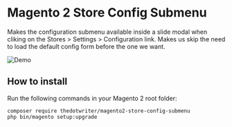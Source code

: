 # Magento 2 Store Config Submenu
Makes the configuration submenu available inside a slide modal when cliking on the Stores > Settings > Configuration link. Makes us skip the need to load the default config form before the one we want.

![Demo](http://thedotwriter.com/static/magento2-store-config-submenu/demo.gif)

## How to install
Run the following commands in your Magento 2 root folder:

```
composer require thedotwriter/magento2-store-config-submenu
php bin/magento setup:upgrade
```

